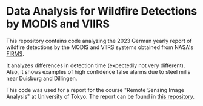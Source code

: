 # Data Analysis for Wildfire Detections by MODIS and VIIRS

This repository contains code analyzing the 2023 German yearly report of wildfire detections by the MODIS and VIIRS systems obtained from NASA's [FIRMS](https://firms.modaps.eosdis.nasa.gov/).

It analyzes differences in detection time (expectedly not very different).
Also, it shows examples of high confidence false alarms due to steel mills near Duisburg and Dillingen.

This code was used for a report for the course "Remote Sensing Image Analysis" at University of Tokyo.
The report can be found in [this repository](https://github.com/severinsch/wildfire-satellite-report).